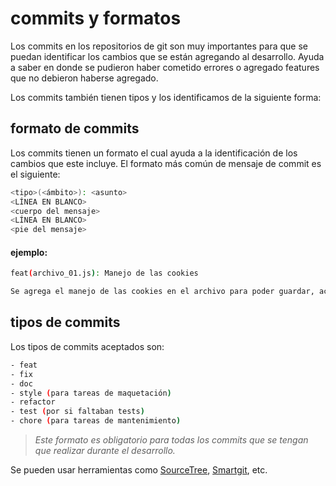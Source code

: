 # commits y formatos

Los commits en los repositorios de git son muy importantes para que se puedan
identificar los cambios que se están agregando al desarrollo. Ayuda a saber
en donde se pudieron haber cometido errores o agregado features que no debieron haberse agregado.

Los commits también tienen tipos y los identificamos de la siguiente forma:

## formato de commits

Los commits tienen un formato el cual ayuda a la identificación de los cambios
que este incluye. El formato más común de mensaje de commit es el siguiente:

```bash
<tipo>(<ámbito>): <asunto>
<LÍNEA EN BLANCO>
<cuerpo del mensaje>
<LÍNEA EN BLANCO>
<pie del mensaje>
```

#### ejemplo:

```bash
feat(archivo_01.js): Manejo de las cookies

Se agrega el manejo de las cookies en el archivo para poder guardar, actualizar y borrar cookies en el navegado ...
```

## tipos de commits

Los tipos de commits aceptados son:

```bash
- feat
- fix
- doc
- style (para tareas de maquetación)
- refactor
- test (por si faltaban tests)
- chore (para tareas de mantenimiento)
```

> _Este formato es obligatorio para todas los commits que se tengan que realizar durante el desarrollo._

Se pueden usar herramientas como [SourceTree](http://www.atlassian.com/SourceTree-Git-GUI%E2%80%8E), [Smartgit](http://www.syntevo.com/smartgit/), etc.
